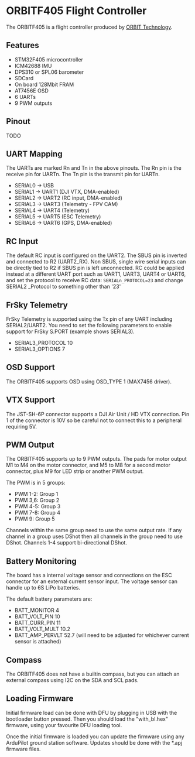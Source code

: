 # ORBITF405 Flight Controller

The ORBITF405 is a flight controller produced by [ORBIT Technology](http://www.orbitteknoloji.com.tr/).

## Features

 - STM32F405 microcontroller
 - ICM42688 IMU
 - DPS310 or SPL06 barometer
 - SDCard
 - On board 128Mbit FRAM
 - AT7456E OSD
 - 6 UARTs
 - 9 PWM outputs

## Pinout
TODO

## UART Mapping

The UARTs are marked Rn and Tn in the above pinouts. The Rn pin is the
receive pin for UARTn. The Tn pin is the transmit pin for UARTn.

 - SERIAL0 -> USB
 - SERIAL1 -> UART1 (DJI VTX, DMA-enabled)
 - SERIAL2 -> UART2 (RC input, DMA-enabled) 
 - SERIAL3 -> UART3 (Telemetry - FPV CAM)
 - SERIAL4 -> UART4 (Telemetry)
 - SERIAL5 -> UART5 (ESC Telemetry)
 - SERIAL6 -> UART6 (GPS, DMA-enabled)

## RC Input

The default RC input is configured on the UART2. The SBUS pin is inverted and connected to R2 (UART2_RX). Non SBUS, single wire serial inputs can be directly tied to R2 if SBUS pin is left unconnected. RC could be applied instead at a different UART port such as UART1, UART3, UART4 or UART6, and set the protocol to receive RC data: `SERIALn_PROTOCOL=23` and change SERIAL2 _Protocol to something other than '23'
 
## FrSky Telemetry
 
FrSky Telemetry is supported using the Tx pin of any UART including SERIAL2/UART2. You need to set the following parameters to enable support for FrSky S.PORT (example shows SERIAL3).
 
  - SERIAL3_PROTOCOL 10
  - SERIAL3_OPTIONS 7
  
## OSD Support

The ORBITF405 supports OSD using OSD_TYPE 1 (MAX7456 driver).

## VTX Support

The JST-SH-6P connector supports a DJI Air Unit / HD VTX connection. Pin 1 of the connector is 10V so be careful not to connect this to a peripheral requiring 5V.

## PWM Output

The ORBITF405 supports up to 9 PWM outputs. The pads for motor output M1 to M4 on the motor connector, and M5 to M8 for a second motor connector, plus M9 for LED strip or another PWM output.

The PWM is in 5 groups:

 - PWM 1-2: Group 1
 - PWM 3,6: Group 2
 - PWM 4-5: Group 3
 - PWM 7-8: Group 4
 - PWM 9: Group 5

Channels within the same group need to use the same output rate. If
any channel in a group uses DShot then all channels in the group need
to use DShot. Channels 1-4 support bi-directional DShot.

## Battery Monitoring

The board has a internal voltage sensor and connections on the ESC connector for an external current sensor input.
The voltage sensor can handle up to 6S LiPo batteries.

The default battery parameters are:

 - BATT_MONITOR 4
 - BATT_VOLT_PIN 10
 - BATT_CURR_PIN 11
 - BATT_VOLT_MULT 10.2
 - BATT_AMP_PERVLT 52.7 (will need to be adjusted for whichever current sensor is attached)

## Compass

The ORBITF405 does not have a builtin compass, but you can attach an external compass using I2C on the SDA and SCL pads.

## Loading Firmware

Initial firmware load can be done with DFU by plugging in USB with the bootloader button pressed. Then you should load the "with_bl.hex" firmware, using your favourite DFU loading tool.

Once the initial firmware is loaded you can update the firmware using any ArduPilot ground station software. Updates should be done with the *.apj firmware files.
